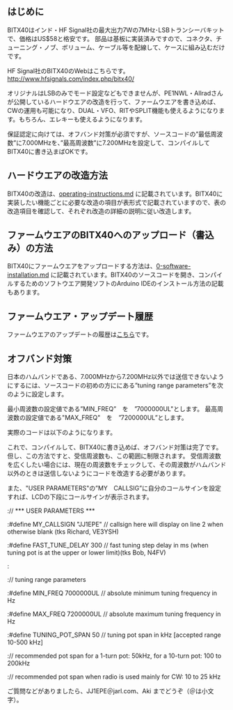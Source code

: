 ## はじめに

BITX40はインド・HF Signal社の最大出力7Wの7MHz･LSBトランシーバキットで、価格はUS$58と格安です。
部品は基板に実装済みですので、コネクタ、チューニング・ノブ、ボリューム、ケーブル等を配線して、ケースに組み込むだけです。

HF Signal社のBITX40のWebはこちらです。http://www.hfsignals.com/index.php/bitx40/

オリジナルはLSBのみでモード設定などもできませんが、PE1NWL・Allradさんが公開しているハードウエアの改造を行って、ファームウエアを書き込めば、CWの運用も可能になり、DUAL・VFO、RITやSPLIT機能も使えるようになります。もちろん、エレキーも使えるようになります。

保証認定に向けては、オフバンド対策が必須ですが、ソースコードの”最低周波数”に7.000MHzを、”最高周波数”に7.200MHzを設定して、コンパイルしてBITX40に書き込まばOKです。

## ハードウエアの改造方法

BITX40の改造は、[operating-instructions.md](operating-instructions.md) に記載されています。BITX40に実装したい機能ごとに必要な改造の項目が表形式で記載されていますので、表の改造項目を確認して、それぞれ改造の詳細の説明に従い改造します。


## ファームウエアのBITX40へのアップロード（書込み）の方法

BITX40にファームウエアをアップロードする方法は、[0-software-installation.md](installation_instructions/0-software-installation.md) に記載されています。BITX40のソースコードを開き、コンパイルするためのソフトウエア開発ソフトのArduino IDEのインストール方法の記載もあります。


## ファームウエア・アップデート履歴

ファームウエアのアップデートの履歴は[こちら](README.md)です。


## オフバンド対策

日本のハムバンドである、7.000MHzから7.200MHz以外では送信できないようにするには、ソースコードの初めの方ににある”tuning range parameters”を次のように設定します。

最小周波数の設定値である”MIN_FREQ”　を　”7000000UL"とします。
最高周波数の設定値である"MAX_FREQ"　を　”7200000UL”とします。

実際のコードは以下のようになります。

これで、コンパイルして、BITX40に書き込めば、オフバンド対策は完了です。
但し、この方法ですと、受信周波数も、この範囲に制限されます。
受信周波数を広くしたい場合には、現在の周波数をチェックして、その周波数がハムバンド以外のときは送信しないようにコードを改造する必要があります。

また、"USER PARAMETERS"の”MY　CALLSIG”に自分のコールサインを設定すれば、LCDの下段にコールサインが表示されます。

:// *** USER PARAMETERS ***

:#define MY_CALLSIGN "JJ1EPE"          // callsign here will display on line 2 when otherwise blank (tks Richard, VE3YSH)

:#define FAST_TUNE_DELAY 300       // fast tuning step delay in ms (when tuning pot is at the upper or lower limit)(tks Bob, N4FV)

:

:// tuning range parameters

:#define MIN_FREQ 7000000UL        // absolute minimum tuning frequency in Hz

:#define MAX_FREQ 7200000UL        // absolute maximum tuning frequency in Hz

:#define TUNING_POT_SPAN 50        // tuning pot span in kHz [accepted range 10-500 kHz]

:// recommended pot span for a 1-turn pot: 50kHz, for a 10-turn pot: 100 to 200kHz

:// recommended pot span when radio is used mainly for CW: 10 to 25 kHz


ご質問などがありましたら、JJ1EPE＠jarl.com、Aki までどうぞ（＠は小文字）。


